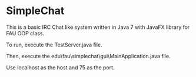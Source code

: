 # SimpleChat

This is a basic IRC Chat like system written in Java 7 with JavaFX library for FAU OOP class. 

To run, execute the TestServer.java file.

Then, execute the edu\fau\simplechat\gui\MainApplication.java file.

Use localhost as the host and 75 as the port.
